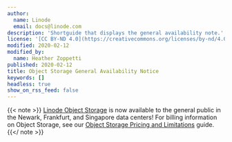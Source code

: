 ```yaml
---
author:
  name: Linode
  email: docs@linode.com
description: 'Shortguide that displays the general availability note.'
license: '[CC BY-ND 4.0](https://creativecommons.org/licenses/by-nd/4.0)'
modified: 2020-02-12
modified_by:
  name: Heather Zoppetti
published: 2020-02-12
title: Object Storage General Availability Notice
keywords: []
headless: true
show_on_rss_feed: false
---
```


{{< note >}}
[Linode Object Storage](/docs/platform/object-storage/) is now available to the general public in the Newark, Frankfurt, and Singapore data centers! For billing information on Object Storage, see our [Object Storage Pricing and Limitations](/docs/platform/object-storage/pricing-and-limitations/) guide.
{{</ note >}}

